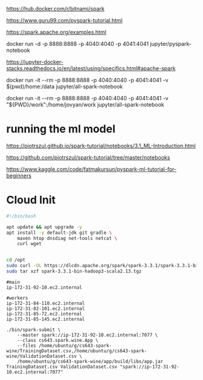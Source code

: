 https://hub.docker.com/r/bitnami/spark


https://www.guru99.com/pyspark-tutorial.html

https://spark.apache.org/examples.html


docker run -d -p 8888:8888 -p 4040:4040 -p 4041:4041 jupyter/pyspark-notebook

https://jupyter-docker-stacks.readthedocs.io/en/latest/using/specifics.html#apache-spark

docker run -it --rm -p 8888:8888 -p 4040:4040 -p 4041:4041 -v $(pwd)/home:/data jupyter/all-spark-notebook

docker run -it --rm -p 8888:8888 -p 4040:4040 -p 4041:4041 -v "${PWD}/work":/home/jovyan/work jupyter/all-spark-notebook


# running the ml model
https://piotrszul.github.io/spark-tutorial/notebooks/3.1_ML-Introduction.html

https://github.com/piotrszul/spark-tutorial/tree/master/notebooks


https://www.kaggle.com/code/fatmakursun/pyspark-ml-tutorial-for-beginners


# Cloud Init

```bash
#!/bin/bash

apt update && apt upgrade -y
apt install -y default-jdk git gradle \
    maven htop dnsdiag net-tools netcat \
    curl wget


cd /opt
sudo curl -OL https://dlcdn.apache.org/spark/spark-3.3.1/spark-3.3.1-bin-hadoop3-scala2.13.tgz
sudo tar xzf spark-3.3.1-bin-hadoop3-scala2.13.tgz

```


```text
#main
ip-172-31-92-10.ec2.internal

#workers
ip-172-31-84-110.ec2.internal
ip-172-31-82-101.ec2.internal
ip-172-31-85-72.ec2.internal
ip-172-31-85-145.ec2.internal

```



```
./bin/spark-submit \
    --master spark://ip-172-31-92-10.ec2.internal:7077 \
    --class cs643.spark.wine.App \
    --files /home/ubuntu/g/cs643-spark-wine/TrainingDataset.csv,/home/ubuntu/g/cs643-spark-wine/ValidationDataset.csv \
    /home/ubuntu/g/cs643-spark-wine/app/build/libs/app.jar TrainingDataset.csv ValidationDataset.csv "spark://ip-172-31-92-10.ec2.internal:7077"




```